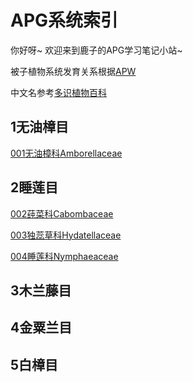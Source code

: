 <h1> APG系统索引 </h1> 你好呀~ 欢迎来到鹿子的APG学习笔记小站~被子植物系统发育关系根据[APW](http://www.mobot.org/MOBOT/research/APweb/)中文名参考[多识植物百科](http://duocet.ibiodiversity.net/index.php?title=首页)<p></p><h2> 1无油樟目 </h2>  [001无油樟科Amborellaceae]()<h2> 2睡莲目 </h2>  [002莼菜科Cabombaceae]()[003独蕊草科Hydatellaceae]()[004睡莲科Nymphaeaceae]()<h2> 3木兰藤目 </h2>  []()<h2> 4金粟兰目 </h2>  []()<h2> 5白樟目 </h2>[]()